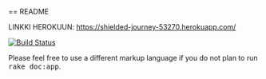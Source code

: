 == README

LINKKI HEROKUUN: https://shielded-journey-53270.herokuapp.com/

[![Build Status](https://travis-ci.org/elinalas/ratebeer-public.png)](https://travis-ci.org/elinalas/ratebeer-public)


Please feel free to use a different markup language if you do not plan to run
<tt>rake doc:app</tt>.
